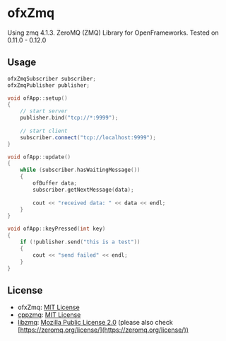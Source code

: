 # ofxZmq

Using zmq 4.1.3. ZeroMQ (ZMQ) Library for OpenFrameworks. Tested on 0.11.0 - 0.12.0

## Usage

```cpp
ofxZmqSubscriber subscriber;
ofxZmqPublisher publisher;

void ofApp::setup()
{
	// start server
	publisher.bind("tcp://*:9999");
	
	// start client
	subscriber.connect("tcp://localhost:9999");
}

void ofApp::update()
{
	while (subscriber.hasWaitingMessage())
	{
		ofBuffer data;
		subscriber.getNextMessage(data);
		
		cout << "received data: " << data << endl;
	}
}

void ofApp::keyPressed(int key)
{
	if (!publisher.send("this is a test"))
	{
		cout << "send failed" << endl;
	}
}
```

## License

- ofxZmq: [MIT License](./LICENSE)
- [cppzmq](https://github.com/zeromq/cppzmq): [MIT License](https://github.com/zeromq/cppzmq/blob/master/LICENSE)
- [libzmq](https://github.com/zeromq/libzmq): [Mozilla Public License 2.0](https://github.com/zeromq/libzmq/blob/master/LICENSE) (please also check [https://zeromq.org/license/](https://zeromq.org/license/))